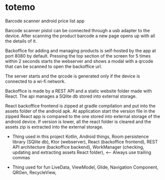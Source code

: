 # totemo
Barcode scanner android price list app

Barcode scanner pistol can be connected through a usb adapter to the device. 
After scanning the product barcode a new page opens up with all the details of it.

Backoffice for adding and managing products is self-hosted by the app at port 8080 by default.
Pressing the top section of the screen for 5 times within 2 seconds starts the webserver and shows a modal with a qrcode that can be scanned to open the backoffice url.

The server starts and the qrcode is generated only if the device is connected to a wi-fi network.

Backoffice is made by a REST API and a static website folder made with React.
The api manages a SQlite db stored into external storage.

React backoffice frontend is zipped at gradle compilation and put into the assets folder of the android apk.
At application start the version file in the zipped React app is compared to the one stored into external storage of the android device.
If version is lower, all the react folder is cleared and the assets zip is extracted into the external storage.

- Thing used in this project
Kotlin,
Android things,
Room persistence library (SQlite db),
Ktor (webserver),
React (backoffice frontend),
REST API architecture (backoffice backend),
WorkManager (checking, updating and extracting assets React folder), <-- Always use trailing commas

- Thing used for fun
LiveData, 
ViewModel,
Glide,
Navigation Component,
QRGen,
RecycleView,

